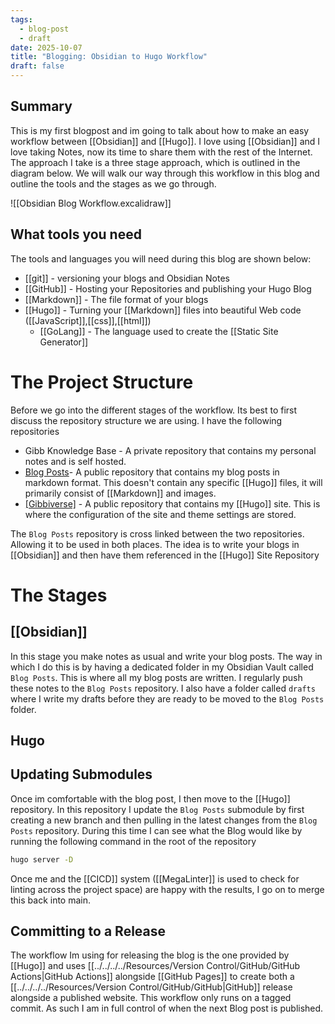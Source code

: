 ```yaml
---
tags:
  - blog-post
  - draft
date: 2025-10-07
title: "Blogging: Obsidian to Hugo Workflow"
draft: false
---
```


## Summary

This is my first blogpost and im going to talk about how to make an easy workflow between [[Obsidian]] and [[Hugo]]. I love using [[Obsidian]] and I love taking Notes, now its time to share them with the rest of the Internet. The approach I take is a three stage approach, which is outlined in the diagram below. We will walk our way through this workflow in this blog and outline the tools and the stages as we go through.

![[Obsidian Blog Workflow.excalidraw]]
## What tools you need
The tools and languages you will need during this blog are shown below:

- [[git]] - versioning your blogs and Obsidian Notes
- [[GitHub]] - Hosting your Repositories and publishing your Hugo Blog
- [[Markdown]] - The file format of your blogs
- [[Hugo]] - Turning your [[Markdown]] files into beautiful Web code ([[JavaScript]],[[css]],[[html]])
	- [[GoLang]] - The language used to create the [[Static Site Generator]] 


# The Project Structure

Before we go into the different stages of the workflow. Its best to first discuss the repository structure we are using. I have the following repositories

- Gibb Knowledge Base - A private repository that contains my personal notes and is self hosted.
- [Blog Posts](https://github.com/ScottGibb/blog-posts)- A public repository that contains my blog posts in markdown format. This doesn't contain any specific [[Hugo]] files, it will primarily consist of [[Markdown]] and images. 
- [[Gibbiverse]](https://github.com/ScottGibb/Gibbiverse) - A public repository that contains my [[Hugo]] site. This is where the configuration of the site and theme settings are stored. 

The `Blog Posts` repository is cross linked between the two repositories. Allowing it to be used in both places. The idea is to write your blogs in [[Obsidian]] and then have them referenced in the [[Hugo]] Site Repository

# The Stages
## [[Obsidian]]
In this stage you make notes as usual and write your blog posts. The way in which I do this is by having a dedicated folder in my Obsidian Vault called `Blog Posts`. This is where all my blog posts are written. I regularly push these notes to the `Blog Posts` repository. I also have a folder called `drafts` where I write my drafts before they are ready to be moved to the `Blog Posts` folder.

## Hugo 

## Updating Submodules

Once im comfortable with the blog post, I then move to the [[Hugo]] repository. In this repository I update the `Blog Posts` submodule by first creating a new branch and then pulling in the latest changes from the `Blog Posts` repository.  During this time I can see what the Blog would like by running the following command in the root of the repository

```bash
hugo server -D
```

Once me and the [[CICD]]  system ([[MegaLinter]] is used to check for linting across the project space) are happy with the results, I go on to merge this back into main.

## Committing to a Release

The workflow Im using for releasing the blog is the one provided by [[Hugo]] and uses [[../../../../Resources/Version Control/GitHub/GitHub Actions|GitHub Actions]] alongside [[GitHub Pages]] to create both a [[../../../../Resources/Version Control/GitHub/GitHub|GitHub]] release alongside a published website. This workflow only runs on a tagged commit. As such I am in full control of when the next Blog post is published.